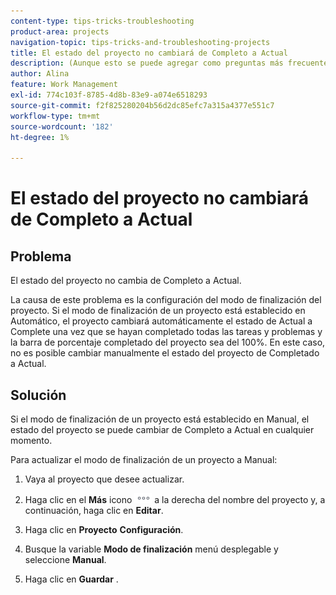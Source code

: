 ```yaml
---
content-type: tips-tricks-troubleshooting
product-area: projects
navigation-topic: tips-tricks-and-troubleshooting-projects
title: El estado del proyecto no cambiará de Completo a Actual
description: (Aunque esto se puede agregar como preguntas más frecuentes, lo he dejado como su propio artículo por motivos de búsqueda)
author: Alina
feature: Work Management
exl-id: 774c103f-8785-4d8b-83e9-a074e6518293
source-git-commit: f2f825280204b56d2dc85efc7a315a4377e551c7
workflow-type: tm+mt
source-wordcount: '182'
ht-degree: 1%

---
```


# El estado del proyecto no cambiará de Completo a Actual

<!--
<p data-mc-conditions="QuicksilverOrClassic.Draft mode">(Although this can be added as an FAQ, I have left this as its own article for search-ability reasons)</p>
-->

## Problema

El estado del proyecto no cambia de Completo a Actual.

La causa de este problema es la configuración del modo de finalización del proyecto. Si el modo de finalización de un proyecto está establecido en Automático, el proyecto cambiará automáticamente el estado de Actual a Complete una vez que se hayan completado todas las tareas y problemas y la barra de porcentaje completado del proyecto sea del 100%. En este caso, no es posible cambiar manualmente el estado del proyecto de Completado a Actual.

## Solución

Si el modo de finalización de un proyecto está establecido en Manual, el estado del proyecto se puede cambiar de Completo a Actual en cualquier momento.

Para actualizar el modo de finalización de un proyecto a Manual:

1. Vaya al proyecto que desee actualizar.
1. Haga clic en el **Más** icono ![](assets/more-icon.png) a la derecha del nombre del proyecto y, a continuación, haga clic en **Editar**.
1. Haga clic en **Proyecto** **Configuración**.

1. Busque la variable **Modo de finalización** menú desplegable y seleccione **Manual**.

1. Haga clic en **Guardar** .
